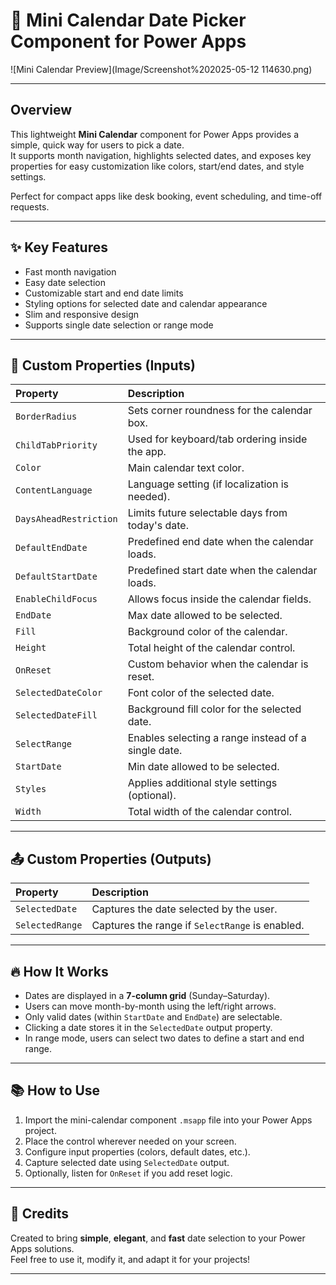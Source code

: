 # 📆 Mini Calendar Date Picker Component for Power Apps

![Mini Calendar Preview](Image/Screenshot%202025-05-12 114630.png)

---

## Overview

This lightweight **Mini Calendar** component for Power Apps provides a simple, quick way for users to pick a date.  
It supports month navigation, highlights selected dates, and exposes key properties for easy customization like colors, start/end dates, and style settings.

Perfect for compact apps like desk booking, event scheduling, and time-off requests.

---

## ✨ Key Features

- Fast month navigation
- Easy date selection
- Customizable start and end date limits
- Styling options for selected date and calendar appearance
- Slim and responsive design
- Supports single date selection or range mode

---

## 🔧 Custom Properties (Inputs)

| Property | Description |
|:---------|:------------|
| `BorderRadius` | Sets corner roundness for the calendar box. |
| `ChildTabPriority` | Used for keyboard/tab ordering inside the app. |
| `Color` | Main calendar text color. |
| `ContentLanguage` | Language setting (if localization is needed). |
| `DaysAheadRestriction` | Limits future selectable days from today's date. |
| `DefaultEndDate` | Predefined end date when the calendar loads. |
| `DefaultStartDate` | Predefined start date when the calendar loads. |
| `EnableChildFocus` | Allows focus inside the calendar fields. |
| `EndDate` | Max date allowed to be selected. |
| `Fill` | Background color of the calendar. |
| `Height` | Total height of the calendar control. |
| `OnReset` | Custom behavior when the calendar is reset. |
| `SelectedDateColor` | Font color of the selected date. |
| `SelectedDateFill` | Background fill color for the selected date. |
| `SelectRange` | Enables selecting a range instead of a single date. |
| `StartDate` | Min date allowed to be selected. |
| `Styles` | Applies additional style settings (optional). |
| `Width` | Total width of the calendar control. |

---

## 📤 Custom Properties (Outputs)

| Property | Description |
|:---------|:------------|
| `SelectedDate` | Captures the date selected by the user. |
| `SelectedRange` | Captures the range if `SelectRange` is enabled. |

---

## 🔥 How It Works

- Dates are displayed in a **7-column grid** (Sunday–Saturday).
- Users can move month-by-month using the left/right arrows.
- Only valid dates (within `StartDate` and `EndDate`) are selectable.
- Clicking a date stores it in the `SelectedDate` output property.
- In range mode, users can select two dates to define a start and end range.

---

## 📚 How to Use

1. Import the mini-calendar component `.msapp` file into your Power Apps project.
2. Place the control wherever needed on your screen.
3. Configure input properties (colors, default dates, etc.).
4. Capture selected date using `SelectedDate` output.
5. Optionally, listen for `OnReset` if you add reset logic.

---

## 🙏 Credits

Created to bring **simple**, **elegant**, and **fast** date selection to your Power Apps solutions.  
Feel free to use it, modify it, and adapt it for your projects!

---


